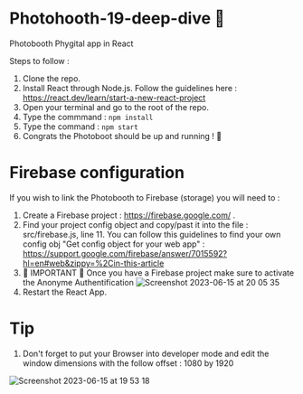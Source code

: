 # Photohooth-19-deep-dive 📸
Photobooth Phygital app in React

Steps to follow : 

1. Clone the repo.
2. Install React through Node.js. Follow the guidelines here : https://react.dev/learn/start-a-new-react-project
3. Open your terminal and go to the root of the repo.
4. Type the commmand : `npm install`
5. Type the command : `npm start`
6. Congrats the Photoboot should be up and running ! 🥳


# Firebase configuration

If you wish to link the Photobooth to Firebase (storage) you will need to : 

1. Create a Firebase project : https://firebase.google.com/ .
2. Find your project config object and copy/past it into the file : src/firebase.js, line 11. You can follow this guidelines to find your own config obj "Get config object for your web app" : https://support.google.com/firebase/answer/7015592?hl=en#web&zippy=%2Cin-this-article 
3. 🚨 IMPORTANT 🚨 Once you have a Firebase project make sure to activate the Anonyme Authentification
   ![Screenshot 2023-06-15 at 20 05 35](https://github.com/lvanbei/photohooth-19-deep-dive/assets/38706595/5a5f0984-ca62-422d-a755-22e70a535d7d)
4. Restart the React App.


# Tip

1. Don't forget to put your Browser into developer mode and edit the window dimensions with the follow offset : 1080 by 1920

![Screenshot 2023-06-15 at 19 53 18](https://github.com/lvanbei/photohooth-19-deep-dive/assets/38706595/b4082f2a-6216-44d4-a2f9-277e08a752a6)

